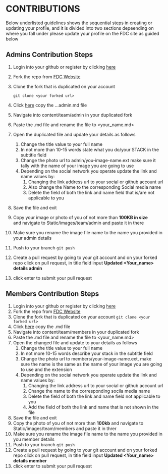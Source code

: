 # CONTRIBUTIONS

Below underlisted guidelines shows the sequential steps in creating or updating your profile,
and it is divided into two sections depeending on where you fall under please 
update your profile on the FDC site as guided below

## Admins Contribution Steps

1. Login into your github or register by clicking [here](https://github.com)
2. Fork the repo from [FDC Website](https://futminna-dev-circle.github.io)
3. Clone the fork that is duplicated on your account

	`git clone <your forked url>`
	
4. Click [here](assets/) copy the ...admin.md file
5. Navigate into content/team/admin in your duplicated fork
6. Paste the .md file and rename the file to <your_name.md>
7. Open the duplicated file and update your details as follows
	1. Change the title value to your full name 
	2. In not more than 10-15 words state what you do/your STACK in 
	   the subtitle field
	3. Change the photo url to admin/you-image-name.ext make sure it 
	   tally with the name of your image you are going to use
	4. Depending on the social network you operate update the link 
	   and name values by:
		1. Changing the link address url to your social or 
		   github account url
		2. Also change the Name to the corresponding Social media name
		3. Delete the field of both the link and name field that 
		   is/are not applicable to you
8. Save the file and exit
9. Copy your image or photo of you of not more than **100KB in size**  
and navigate to Static/images/team/admin and paste it in there
10. Make sure you rename the image file name to the name you provided in 
your admin details
11. Push to your branch
			`git push`			
12. Create a pull request by going to your git account and on your 
    forked repo click on pull request, in title field input **Updated 
<Your_name> details admin**
12. click enter to submit your pull request

## Members Contribution Steps

1. Login into your github or register by clicking [here](https://github.com)
2. Fork the repo from [FDC Website](https://futminna-dev-circle.github.io)
3. Clone the fork that is duplicated on your account 
	`git clone <your forked url>`
3. Click [here](assets/) copy the .md file
4. Navigate into content/team/members in your duplicated fork
5. Paste the .md file and rename the file to <your_name.md>
6. Open the changed file and update to your details as follows
	1. Change the title value to your full name
	2. In not more 10-15 words describe your stack in the subtitle 
           field
	3. Change the photo url to members/your-image-name.ext, make  
           sure the name is the same as the name of your image you are 
           going to use and the extension
	4. Depending on the social network you operate update the link 
           and name values by:
		1. Changing the link address url to your social or 
                   github account url
		2. Change the name to the corresponding socila media 
                   name
		3. Delete the field of both the link and name field not 
                   applicable to you
		4. Add the field of both the link and name that is not 
                   shown in the file
7. Save the file and exit	
8. Copy the photo of you of not more than **100kb** and navigate to Static/images/team/members and paste it in threr
9. Make sure you rename the image file name to the name you provided in you member details
10. Push to your branch
		`git push`
11. Create a pull request by going to your git account and on your 
    forked repo click on pull request, in title field input **Updated 
    <Your_name> details member**
12. click enter to submit your pull request
